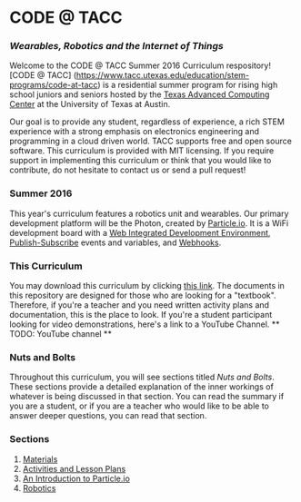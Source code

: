# CODE @ TACC

### _**Wearables, Robotics and the Internet of Things**_

Welcome to the CODE @ TACC Summer 2016 Curriculum respository! [CODE @ TACC] (https://www.tacc.utexas.edu/education/stem-programs/code-at-tacc) is a residential summer program for rising high school juniors and seniors hosted by the [Texas Advanced Computing Center](https://www.tacc.utexas.edu/) at the University of Texas at Austin.

Our goal is to provide any student, regardless of experience, a rich STEM experience with a strong emphasis on electronics engineering and programming in a cloud driven world. TACC supports free and open source software. This curriculum is provided with MIT licensing. If you require support in implementing this curriculum or think that you would like to contribute, do not hesitate to contact us or send a pull request!

### Summer 2016

This year's curriculum features a robotics unit and wearables. Our primary development platform will be the Photon, created by [Particle.io](https://www.particle.io/). It is a WiFi development board with a [Web Integrated Development Environment](https://en.wikipedia.org/wiki/Web_integrated_development_environment), [Publish-Subscribe](https://en.wikipedia.org/wiki/Publish%E2%80%93subscribe_pattern) events and variables, and [Webhooks](https://en.wikipedia.org/wiki/Webhook).

### This Curriculum

You may download this curriculum by clicking [this link](https://github.com/CODE-at-TACC/summer-2016/archive/master.zip). The documents in this repository are designed for those who are looking for a "textbook". Therefore, if you're a teacher and you need written activity plans and documentation, this is the place to look. If you're a student participant looking for video demonstrations, here's a link to a YouTube Channel. ** TODO: YouTube channel **

### Nuts and Bolts

Throughout this curriculum, you will see sections titled _Nuts and Bolts_. These sections provide a detailed explanation of the inner workings of whatever is being discussed in that section. You can read the summary if you are a student, or if you are a teacher who would like to be able to answer deeper questions, you can read that section.

### Sections

1. [Materials](./materials)
2. [Activities and Lesson Plans](./activities)
2. [An Introduction to Particle.io](./particle)
3. [Robotics](./robotics)
